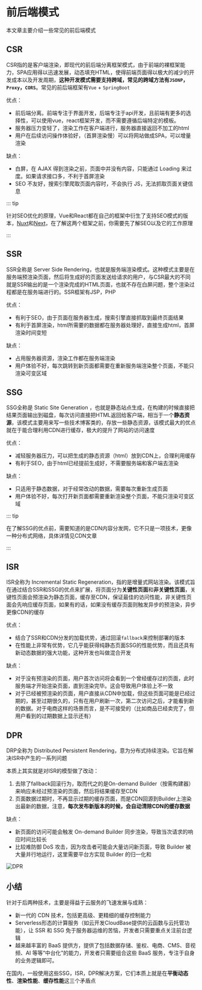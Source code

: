 # 前后端模式

本文章主要介绍一些常见的前后端模式



## CSR

CSR指的是客户端渲染，即现代的前后端分离框架模式，由于前端的裸框架能力，SPA应用得以迅速发展，动态填充HTML，使得前端页面得以极大的减少的开发成本以及开发周期，**这种开发模式需要支持跨域，常见的跨域方法有`JSONP`，`Proxy`，`CORS`**。常见的前后端框架有`Vue` + `SpringBoot`

优点：

+ 前后端分离。前端专注于界面开发，后端专注于api开发，且前端有更多的选择性，可以使用vue，react框架开发，而不需要遵循后端特定的模板。
+ 服务器压力变轻了，渲染工作在客户端进行，服务器直接返回不加工的html
+ 用户在后续访问操作体验好，（首屏渲染慢）可以将网站做成SPA，可以增量渲染



缺点：

+ 白屏，在 AJAX 得到渲染之前，页面中并没有内容，只能通过 Loading 来过度。如果请求接口多，不利于首屏渲染
+ SEO 不友好，搜索引擎爬取页面内容时，不会执行 JS，无法抓取页面关键信息

::: tip

针对SEO优化的原理，Vue和React都在自己的框架中衍生了支持SEO模式的版本，[Nuxt](https://www.nuxtjs.org.cn/)和[Next](https://www.nextjs.cn/)，在了解这两个框架之前，你需要先了解SEO以及它的工作原理

:::





## SSR

SSR全称是 Server Side Rendering，也就是服务端渲染模式。这种模式主要是在服务端预渲染页面，然后将生成好的页面发送给请求的用户，与CSR最大的不同就是SSR输出的是一个渲染完成的HTML页面，也就不存在白屏问题，整个渲染过程都是在服务端进行的。SSR框架有JSP，PHP



优点：

+ 有利于SEO，由于页面在服务器生成，搜索引擎直接抓取到最终页面结果
+ 有利于首屏渲染，html所需要的数据都在服务器处理好，直接生成html，首屏渲染时间变短



缺点：

+ 占用服务器资源，渲染工作都在服务端渲染
+ 用户体验不好，每次跳转到新页面都需要在重新服务端渲染整个页面，不能只渲染可变区域



## SSG

SSG全称是 Static Site Generation ，也就是静态站点生成，在构建的时候直接把结果页面输出到磁盘，每次访问直接把HTML返回给客户端，相当于一个**静态资源**，该模式主要用来写一些技术博客类的，存放一些静态资源，该模式最大的优点就在于能合理利用CDN进行缓存，极大的提升了网站的访问速度



优点：

+ 减轻服务器压力，可以把生成的静态资源（html）放到CDN上，合理利用缓存
+ 有利于SEO，由于html已经提前生成好，不需要服务端和客户端去渲染



缺点：

+ 只适用于静态数据，对于经常改动的数据，需要每次重新生成页面
+ 用户体验不好，每次打开新页面都需要重新渲染整个页面，不能只渲染可变区域



::: tip

在了解SSG的优点前，需要知道的是CDN内容分发网，它不只是一项技术，更像一种分布式网络，具体详情见CDN文章

:::





## ISR

ISR全称为 Incremental Static Regeneration，指的是增量式网站渲染。该模式旨在通过结合SSR和SSG的优点来扩展，将页面分为**关键性页面**和**非关键性页面**，关键性页面会预渲染为静态页面，缓存至CDN，保证最佳的访问性能，非关键性页面会先响应缓存页面，如果有的话，如果没有缓存页面则触发异步的预渲染，异步更像CDN的缓存



优点：

+ 结合了SSR和CDN分发的加载优势，通过回滚`fallback`来控制部署的版本
+ 在性能上非常有优势，它几乎能获得纯静态页面SSG的性能优势，而且还具有新动态数据的强大功能，这种开发也叫做混合开发



缺点：

+ 对于没有预渲染的页面，用户首次访问将会看到一个曾经缓存过的页面，此时服务端才开始渲染页面，直到渲染完毕。这会导致用户体验上不一致
+ 对于已经被预渲染的页面，用户直接从CDN中加载，但这些页面可能是已经过期的，甚至过期很久的，只有在用户刷新一次，第二次访问之后，才能看到新的数据。对于电商这样的场景而言，是不可接受的（比如商品已经卖完了，但用户看到的过期数据上显示还有）





## DPR

DRP全称为 Distributed Persistent Rendering，意为分布式持续渲染。它旨在解决ISR中产生的一系列问题

本质上其实就是对ISR的模型做了改动：

1.  去除了fallback回滚行为，取而代之的是On-demand Builder（按需构建器）来响应未经过预渲染的页面，然后将结果缓存至CDN
2. 页面数据过期时，不再显示过期的缓存页面，而是CDN回源到Builder上渲染出最新的数据，注意，**每次发布新版本的时候，会自动清除CDN的缓存数据**



缺点：

+ 新页面的访问可能会触发 On-demand Builder 同步渲染，导致当次请求的响应时间比较长
+ 比较难防御 DoS 攻击，因为攻击者可能会大量访问新页面，导致 Builder 被大量并行地运行，这里需要平台方实现 Builder 的归一化和

![DPR](https://img-blog.csdnimg.cn/img_convert/50be450ab11478cc16150d941754e048.png)





## 小结

针对于后两种技术，主要是得益于云服务的飞速发展与成熟：

+ 新一代的 CDN 技术，包括更高级、更精细的缓存控制能力
+ Serverless形态的计算服务（如云开发CloudBase提供的云函数与云托管功能），让 SSR 和 SSG 免于服务器运维的苦恼，开发者只需要重点关注前台逻辑
+ 越来越丰富的 BaaS 提供方，提供了包括数据存储、鉴权、电商、CMS、音视频、AI 等等“中台化”的能力，开发者只需要组合这些 BaaS 服务，专注于自身的业务逻辑即可。



在国内，一般使用这些SSG，ISR，DPR解决方案，它们本质上就是在**平衡动态性**、**渲染性能**、**缓存性能**这三个矛盾点











